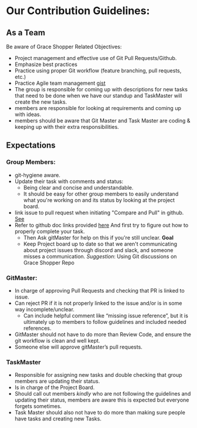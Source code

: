 # Our Contribution Guidelines:

## As a Team

Be aware of Grace Shopper Related Objectives:

- Project management and effective use of Git Pull Requests/Github.
- Emphasize best practices
- Practice using proper Git workflow (feature branching, pull requests, etc.)
- Practice Agile team management
  [gist](https://gist.github.com/khumphrey/855bbc17481a6b0866440df141a33407)
- The group is responsible for coming up with descriptions for new tasks that need to be done when we have our standup and TaskMaster will create the new tasks.
- members are responsible for looking at requirements and coming up with ideas.
- members should be aware that Git Master and Task Master are coding & keeping up with their extra responsibilities.

## Expectations

### Group Members:

- git-hygiene aware.
- Update their task with comments and status:
  - Being clear and concise and understandable.
  - It should be easy for other group members to easily understand what you're working on and its status by looking at the project board.
- link issue to pull request when initiating "Compare and Pull" in github.
  [See](https://docs.github.com/en/issues/tracking-your-work-with-issues/linking-a-pull-request-to-an-issue)
- Refer to github doc links provided [here](./README.md) And first try to figure out how to properly complete your task.
  - Then Ask gitMaster for help on this if you're still unclear.
    **Goal**
  - Keep Project board up to date so that we aren't communicating about project issues through discord and slack, and someone misses a communication.
    _Suggestion_: Using Git discussions on Grace Shopper Repo

### GitMaster:

- In charge of approving Pull Requests and checking that PR is linked to issue.
- Can reject PR if it is not properly linked to the issue and/or is in some way incomplete/unclear.
  - Can include helpful comment like “missing issue reference”, but it is ultimately up to members to follow guidelines and included needed references.
- GitMaster should not have to do more than Review Code, and ensure the git workflow is clean and well kept.
- Someone else will approve gitMaster’s pull requests.

### TaskMaster

- Responsible for assigning new tasks and double checking that group members are updating their status.
- Is in charge of the Project Board.
- Should call out members _kindly_ who are not following the guidelines and updating their status, members are aware this is expected but everyone forgets sometimes.
- Task Master should also not have to do more than making sure people have tasks and creating new Tasks.
